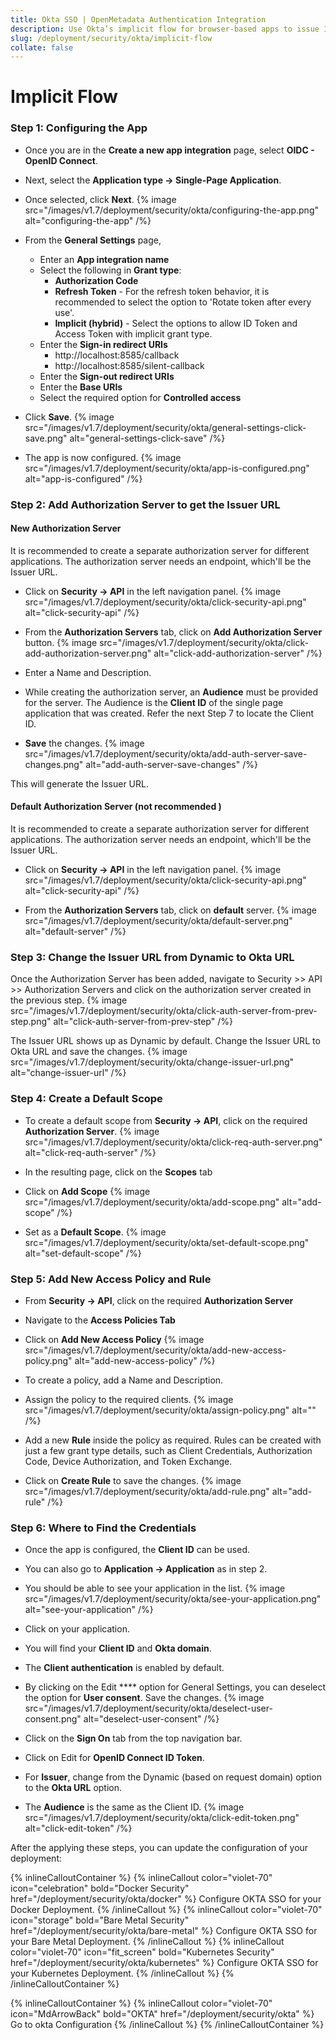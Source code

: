 ```yaml
---
title: Okta SSO | OpenMetadata Authentication Integration
description: Use Okta’s implicit flow for browser-based apps to issue ID tokens directly to the frontend, enabling fast, lightweight user authentication.
slug: /deployment/security/okta/implicit-flow
collate: false
---
```


# Implicit Flow

### Step 1: Configuring the App
- Once you are in the **Create a new app integration** page, select **OIDC - OpenID Connect**.
- Next, select the **Application type -> Single-Page Application**.
- Once selected, click **Next**.
{% image src="/images/v1.7/deployment/security/okta/configuring-the-app.png" alt="configuring-the-app" /%}

- From the **General Settings** page,
  * Enter an **App integration name**
  * Select the following in **Grant type**:
    * **Authorization Code**
    * **Refresh Token** - For the refresh token behavior, it is recommended to select the option to 'Rotate token after every use'.
    * **Implicit (hybrid)** - Select the options to allow ID Token and Access Token with implicit grant type.
  * Enter the **Sign-in redirect URIs**
    * http://localhost:8585/callback
    * http://localhost:8585/silent-callback
  * Enter the **Sign-out redirect URIs**
  * Enter the **Base URIs**
  * Select the required option for **Controlled access**
- Click **Save**.
{% image src="/images/v1.7/deployment/security/okta/general-settings-click-save.png" alt="general-settings-click-save" /%}

- The app is now configured.
{% image src="/images/v1.7/deployment/security/okta/app-is-configured.png" alt="app-is-configured" /%}

### Step 2: Add Authorization Server to get the Issuer URL
#### New Authorization Server 
It is recommended to create a separate authorization server for different applications. The authorization server needs an endpoint, which'll be the Issuer URL.
- Click on **Security -> API** in the left navigation panel.
{% image src="/images/v1.7/deployment/security/okta/click-security-api.png" alt="click-security-api" /%}

- From the **Authorization Servers** tab, click on **Add Authorization Server** button.
{% image src="/images/v1.7/deployment/security/okta/click-add-authorization-server.png" alt="click-add-authorization-server" /%}

- Enter a Name and Description.
- While creating the authorization server, an **Audience** must be provided for the server. The Audience is the **Client ID** of the single page application that was created. Refer the next Step 7 to locate the Client ID.
- **Save** the changes.
{% image src="/images/v1.7/deployment/security/okta/add-auth-server-save-changes.png" alt="add-auth-server-save-changes" /%}

This will generate the Issuer URL.
#### Default Authorization Server (not recommended )
It is recommended to create a separate authorization server for different applications. The authorization server needs an endpoint, which'll be the Issuer URL.
- Click on **Security -> API** in the left navigation panel.
{% image src="/images/v1.7/deployment/security/okta/click-security-api.png" alt="click-security-api" /%}

- From the **Authorization Servers** tab, click on **default** server.
{% image src="/images/v1.7/deployment/security/okta/default-server.png" alt="default-server" /%}


### Step 3: Change the Issuer URL from Dynamic to Okta URL
Once the Authorization Server has been added, navigate to Security >> API >> Authorization Servers and click on the authorization server created in the previous step.
{% image src="/images/v1.7/deployment/security/okta/click-auth-server-from-prev-step.png" alt="click-auth-server-from-prev-step" /%}

The Issuer URL shows up as Dynamic by default. Change the Issuer URL to Okta URL and save the changes.
{% image src="/images/v1.7/deployment/security/okta/change-issuer-url.png" alt="change-issuer-url" /%}

### Step 4: Create a Default Scope
- To create a default scope from **Security -> API**, click on the required **Authorization Server**.
{% image src="/images/v1.7/deployment/security/okta/click-req-auth-server.png" alt="click-req-auth-server" /%}

- In the resulting page, click on the **Scopes** tab
- Click on **Add Scope**
{% image src="/images/v1.7/deployment/security/okta/add-scope.png" alt="add-scope" /%}

- Set as a **Default Scope**.
{% image src="/images/v1.7/deployment/security/okta/set-default-scope.png" alt="set-default-scope" /%}

### Step 5: Add New Access Policy and Rule
- From **Security -> API**, click on the required **Authorization Server**
- Navigate to the **Access Policies Tab**
- Click on **Add New Access Policy**
{% image src="/images/v1.7/deployment/security/okta/add-new-access-policy.png" alt="add-new-access-policy" /%}

- To create a policy, add a Name and Description.
- Assign the policy to the required clients.
{% image src="/images/v1.7/deployment/security/okta/assign-policy.png" alt="" /%}

- Add a new **Rule** inside the policy as required. Rules can be created with just a few grant type details, such as Client Credentials, Authorization Code, Device Authorization, and Token Exchange.
- Click on **Create Rule** to save the changes.
{% image src="/images/v1.7/deployment/security/okta/add-rule.png" alt="add-rule" /%}

### Step 6: Where to Find the Credentials
- Once the app is configured, the **Client ID** can be used.
- You can also go to **Application -> Application** as in step 2.
- You should be able to see your application in the list.
{% image src="/images/v1.7/deployment/security/okta/see-your-application.png" alt="see-your-application" /%}

- Click on your application.
- You will find your **Client ID** and **Okta domain**.
- The **Client authentication** is enabled by default.
- By clicking on the Edit **** option for General Settings, you can deselect the option for **User consent**. Save the changes.
{% image src="/images/v1.7/deployment/security/okta/deselect-user-consent.png" alt="deselect-user-consent" /%}

- Click on the **Sign On** tab from the top navigation bar.
- Click on Edit for **OpenID Connect ID Token**.
- For **Issuer**, change from the Dynamic (based on request domain) option to the **Okta URL** option.
- The **Audience** is the same as the Client ID.
{% image src="/images/v1.7/deployment/security/okta/click-edit-token.png" alt="click-edit-token" /%}

After the applying these steps, you can update the configuration of your deployment:

{% inlineCalloutContainer %}
  {% inlineCallout
    color="violet-70"
    icon="celebration"
    bold="Docker Security"
    href="/deployment/security/okta/docker" %}
    Configure OKTA SSO for your Docker Deployment.
  {% /inlineCallout %}
  {% inlineCallout
    color="violet-70"
    icon="storage"
    bold="Bare Metal Security"
    href="/deployment/security/okta/bare-metal" %}
    Configure OKTA SSO for your Bare Metal Deployment.
  {% /inlineCallout %}
  {% inlineCallout
    color="violet-70"
    icon="fit_screen"
    bold="Kubernetes Security"
    href="/deployment/security/okta/kubernetes" %}
    Configure OKTA SSO for your Kubernetes Deployment.
  {% /inlineCallout %}
{% /inlineCalloutContainer %}


{% inlineCalloutContainer %}
  {% inlineCallout
    color="violet-70"
    icon="MdArrowBack"
    bold="OKTA"
    href="/deployment/security/okta" %}
    Go to okta Configuration
  {% /inlineCallout %}
{% /inlineCalloutContainer %}